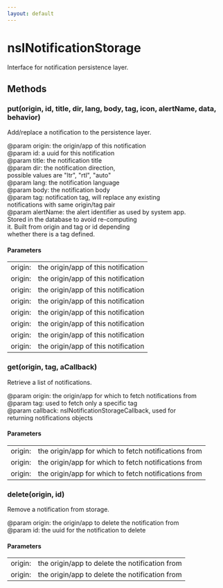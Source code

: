 ```yaml
---
layout: default
---
```


# nsINotificationStorage #
  
Interface for notification persistence layer.  
  

## Methods ##

### put(origin, id, title, dir, lang, body, tag, icon, alertName, data, behavior) ###
  
Add/replace a notification to the persistence layer.  
  
@param origin: the origin/app of this notification  
@param id: a uuid for this notification  
@param title: the notification title  
@param dir: the notification direction,  
            possible values are "ltr", "rtl", "auto"  
@param lang: the notification language  
@param body: the notification body  
@param tag: notification tag, will replace any existing  
            notifications with same origin/tag pair  
@param alertName: the alert identifier as used by system app.  
                  Stored in the database to avoid re-computing  
                  it. Built from origin and tag or id depending  
                  whether there is a tag defined.  
  

#### Parameters ####

<table>

<tr>
<td>origin:</td>
<td>the origin/app of this notification  
</td>
</tr>

<tr>
<td>origin:</td>
<td>the origin/app of this notification  
</td>
</tr>

<tr>
<td>origin:</td>
<td>the origin/app of this notification  
</td>
</tr>

<tr>
<td>origin:</td>
<td>the origin/app of this notification  
</td>
</tr>

<tr>
<td>origin:</td>
<td>the origin/app of this notification  
</td>
</tr>

<tr>
<td>origin:</td>
<td>the origin/app of this notification  
</td>
</tr>

<tr>
<td>origin:</td>
<td>the origin/app of this notification  
</td>
</tr>

<tr>
<td>origin:</td>
<td>the origin/app of this notification  
</td>
</tr>

</table>

### get(origin, tag, aCallback) ###
  
Retrieve a list of notifications.  
  
@param origin: the origin/app for which to fetch notifications from  
@param tag: used to fetch only a specific tag  
@param callback: nsINotificationStorageCallback, used for  
                 returning notifications objects  
  

#### Parameters ####

<table>

<tr>
<td>origin:</td>
<td>the origin/app for which to fetch notifications from  
</td>
</tr>

<tr>
<td>origin:</td>
<td>the origin/app for which to fetch notifications from  
</td>
</tr>

<tr>
<td>origin:</td>
<td>the origin/app for which to fetch notifications from  
</td>
</tr>

</table>

### delete(origin, id) ###
  
Remove a notification from storage.  
  
@param origin: the origin/app to delete the notification from  
@param id: the uuid for the notification to delete  
  

#### Parameters ####

<table>

<tr>
<td>origin:</td>
<td>the origin/app to delete the notification from  
</td>
</tr>

<tr>
<td>origin:</td>
<td>the origin/app to delete the notification from  
</td>
</tr>

</table>
